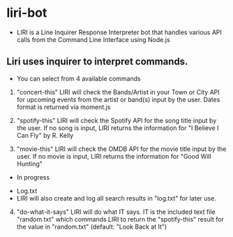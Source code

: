 # liri-bot

* LIRI is a Line Inquirer Response Interpreter bot that handles various API calls from the Command Line Interface using Node.js

## Liri uses inquirer to interpret commands.

* You can select from 4 available commands
1. "concert-this"
LIRI will check the Bands/Artist in your Town or City API for upcoming events from the artist or band(s) input by the user.
Dates format is returned via moment.js

2. "spotify-this"
LIRI will check the Spotify API for the song title input by the user.
If no song is input, LIRI returns the information for "I Believe I Can Fly" by R. Kelly

3. "movie-this"
LIRI will check the OMDB API for the movie title input by the user.
If no movie is input, LIRI returns the information for "Good Will Hunting"


* In progress 
- Log.txt
- LIRI will also create and log all search results in "log.txt" for later use.

4. "do-what-it-says"
LIRI will do what IT says.
IT is the included text file "random.txt" which commands LIRI to return the "spotify-this" result for the value in "random.txt" (default: "Look Back at It") 